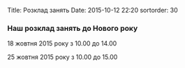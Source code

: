 Title: Розклад занять
Date: 2015-10-12 22:20
sortorder: 30

### Наш розклад занять до Нового року

18 жовтня 2015 року з 10.00 до 14.00

25 жовтня 2015 року з 10.00 до 15.00
 

